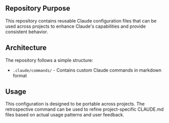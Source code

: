 ## Repository Purpose

This repository contains reusable Claude configuration files that can be used across projects to enhance Claude's capabilities and provide consistent behavior.

## Architecture

The repository follows a simple structure:

- `.claude/commands/` - Contains custom Claude commands in markdown format

## Usage

This configuration is designed to be portable across projects. The retrospective command can be used to refine project-specific CLAUDE.md files based on actual usage patterns and user feedback.